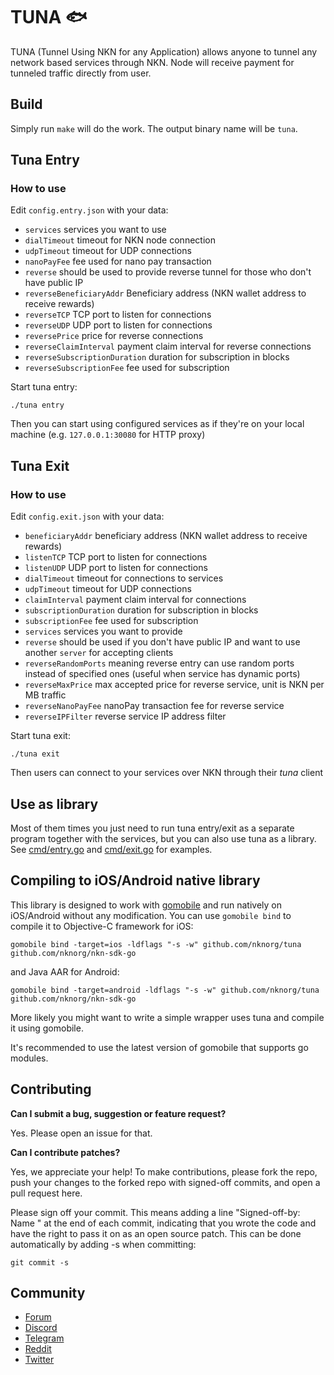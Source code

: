 # TUNA 🐟

TUNA (Tunnel Using NKN for any Application) allows anyone to tunnel any network
based services through NKN. Node will receive payment for tunneled traffic
directly from user.

## Build

Simply run `make` will do the work. The output binary name will be `tuna`.

## Tuna Entry

### How to use

Edit `config.entry.json` with your data:

* `services` services you want to use
* `dialTimeout` timeout for NKN node connection
* `udpTimeout` timeout for UDP connections
* `nanoPayFee` fee used for nano pay transaction
* `reverse` should be used to provide reverse tunnel for those who don't have public IP
* `reverseBeneficiaryAddr` Beneficiary address (NKN wallet address to receive rewards)
* `reverseTCP` TCP port to listen for connections
* `reverseUDP` UDP port to listen for connections
* `reversePrice` price for reverse connections
* `reverseClaimInterval` payment claim interval for reverse connections
* `reverseSubscriptionDuration` duration for subscription in blocks
* `reverseSubscriptionFee` fee used for subscription

Start tuna entry:
```shell
./tuna entry
```

Then you can start using configured services as if they're on your local machine (e.g. `127.0.0.1:30080` for HTTP proxy)

## Tuna Exit

### How to use

Edit `config.exit.json` with your data:

* `beneficiaryAddr` beneficiary address (NKN wallet address to receive rewards)
* `listenTCP` TCP port to listen for connections
* `listenUDP` UDP port to listen for connections
* `dialTimeout` timeout for connections to services
* `udpTimeout`  timeout for UDP connections
* `claimInterval` payment claim interval for connections
* `subscriptionDuration` duration for subscription in blocks
* `subscriptionFee` fee used for subscription
* `services` services you want to provide
* `reverse` should be used if you don't have public IP and want to use another `server` for accepting clients
* `reverseRandomPorts` meaning reverse entry can use random ports instead of specified ones (useful when service has dynamic ports)
* `reverseMaxPrice` max accepted price for reverse service, unit is NKN per MB traffic
* `reverseNanoPayFee` nanoPay transaction fee for reverse service
* `reverseIPFilter` reverse service IP address filter

Start tuna exit:
```shell
./tuna exit
```

Then users can connect to your services over NKN through their *tuna* client

## Use as library

Most of them times you just need to run tuna entry/exit as a separate program
together with the services, but you can also use tuna as a library. See
[cmd/entry.go](cmd/entry.go) and [cmd/exit.go](cmd/exit.go) for examples.

## Compiling to iOS/Android native library

This library is designed to work with
[gomobile](https://godoc.org/golang.org/x/mobile/cmd/gomobile) and run natively
on iOS/Android without any modification. You can use `gomobile bind` to compile
it to Objective-C framework for iOS:

```shell
gomobile bind -target=ios -ldflags "-s -w" github.com/nknorg/tuna github.com/nknorg/nkn-sdk-go
```

and Java AAR for Android:

```shell
gomobile bind -target=android -ldflags "-s -w" github.com/nknorg/tuna github.com/nknorg/nkn-sdk-go
```

More likely you might want to write a simple wrapper uses tuna and compile it
using gomobile.

It's recommended to use the latest version of gomobile that supports go modules.

## Contributing

**Can I submit a bug, suggestion or feature request?**

Yes. Please open an issue for that.

**Can I contribute patches?**

Yes, we appreciate your help! To make contributions, please fork the repo, push
your changes to the forked repo with signed-off commits, and open a pull request
here.

Please sign off your commit. This means adding a line "Signed-off-by: Name
<email>" at the end of each commit, indicating that you wrote the code and have
the right to pass it on as an open source patch. This can be done automatically
by adding -s when committing:

```shell
git commit -s
```

## Community

- [Forum](https://forum.nkn.org/)
- [Discord](https://discord.gg/c7mTynX)
- [Telegram](https://t.me/nknorg)
- [Reddit](https://www.reddit.com/r/nknblockchain/)
- [Twitter](https://twitter.com/NKN_ORG)
